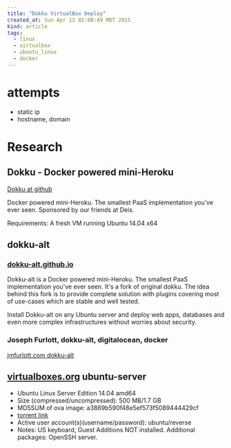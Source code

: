 ```yaml
---
title: "Dokku VirtualBox Deploy"
created_at: Sun Apr 12 02:08:49 MDT 2015
kind: article
tags:
  - linux
  - virtualbox
  - ubuntu_linux
  - docker
---
```


# attempts

* static ip
* hostname, domain

# Research

## Dokku - Docker powered mini-Heroku

[Dokku at github](https://github.com/progrium/dokku)

Docker powered mini-Heroku. The smallest PaaS implementation you've ever
seen. Sponsored by our friends at Deis.

Requirements: A fresh VM running Ubuntu 14.04 x64




## dokku-alt

### [dokku-alt.github.io](https://dokku-alt.github.io/index.html)

Dokku-alt is a Docker powered mini-Heroku. The smallest PaaS
implementation you've ever seen. It's a fork of original dokku. The idea
behind this fork is to provide complete solution with plugins covering
most of use-cases which are stable and well tested.

Install Dokku-alt on any Ubuntu server and deploy web apps, databases
and even more complex infrastructures without worries about security.

### Joseph Furlott, dokku-alt, digitalocean, docker

[jmfurlott.com dokku-alt](http://jmfurlott.com/tutorial-continuous-integration-with-dokku-alt/)

## [virtualboxes.org](http://virtualboxes.org/images/ubuntu-server/) ubuntu-server

* Ubuntu Linux Server Edition 14.04 amd64
* Size (compressed/uncompressed): 500 MB/1.7 GB
* MD5SUM of ova image: a3869b590f48e5ef573f5089444429cf
* [torrent link](https://s3-eu-west-1.amazonaws.com/virtualboxes.org/ubuntu-14.04-server-amd64.ova.torrent)
* Active user account(s)(username/password): ubuntu/reverse
* Notes: US keyboard, Guest Additions NOT installed. Additional packages: OpenSSH server.

